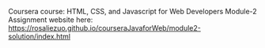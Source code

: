Coursera course: HTML, CSS, and Javascript for Web Developers
Module-2 Assignment
website here:  https://rosaliezuo.github.io/courseraJavaforWeb/module2-solution/index.html
